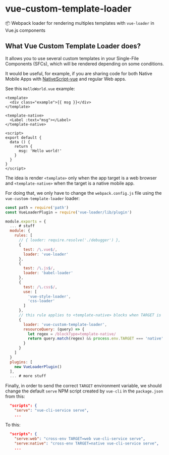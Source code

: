 # vue-custom-template-loader
📦 Webpack loader for rendering multiples templates with `vue-loader` in Vue.js components

## What Vue Custom Template Loader does?

It allows you to use several custom templates in your Single-File Components (SFCs), which will be rendered depending on some conditions.

It would be useful, for example, if you are sharing code for both Native Mobile Apps with [NativeScript-vue](http://nativescript-vue.org) and regular Web apps.

See this `HelloWorld.vue` example:

``` vue
<template>
  <div class="example">{{ msg }}</div>
</template>

<template-native>
  <Label :text="msg"></Label>
</template-native>

<script>
export default {
  data () {
    return {
      msg: 'Hello world!'
    }
  }
}
</script>
```

The idea is render `<template>` only when the app target is a web browser and `<template-native>` when the target is a native mobile app.

For doing that, we only have to change the `webpack.config.js` file using the `vue-custom-template-loader` loader:

```javascript
const path = require('path')
const VueLoaderPlugin = require('vue-loader/lib/plugin')

module.exports = {
  ... # stuff
  module: {
    rules: [
      // { loader: require.resolve('./debugger') },
      {
        test: /\.vue$/,
        loader: 'vue-loader'
      },
      {
        test: /\.js$/,
        loader: 'babel-loader'
      },
      {
        test: /\.css$/,
        use: [
          'vue-style-loader',
          'css-loader'
        ]
      },
      // this rule applies to <template-native> blocks when TARGET is 'native'
      {
        loader: 'vue-custom-template-loader',
        resourceQuery: (query) => {
          let regex = /blockType=template-native/
          return query.match(regex) && process.env.TARGET === 'native'
        }
      }
    ]
  }
  plugins: [
    new VueLoaderPlugin()
  ],
  ... # more stuff
```

Finally, in order to send the correct `TARGET` environment variable, we should change the default `serve` NPM script created by `vue-cli` in the `package.json` from this:

```json
  "scripts": {
    "serve": "vue-cli-service serve",
    ...
```

To this:

```json
  "scripts": {
    "serve:web": "cross-env TARGET=web vue-cli-service serve",
    "serve:native": "cross-env TARGET=native vue-cli-service serve",
    ...
```